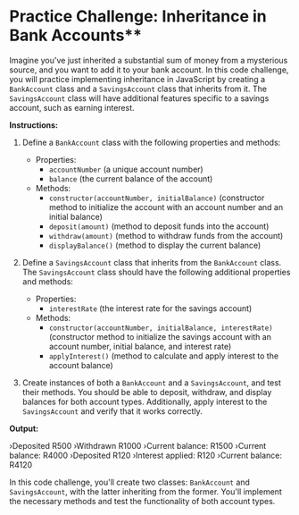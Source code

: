 # Practice Challenge: Inheritance in Bank Accounts**

Imagine you've just inherited a substantial sum of money from a mysterious source, and you want to add it to your bank account. In this code challenge, you will practice implementing inheritance in JavaScript by creating a `BankAccount` class and a `SavingsAccount` class that inherits from it. The `SavingsAccount` class will have additional features specific to a savings account, such as earning interest.

**Instructions:**

1. Define a `BankAccount` class with the following properties and methods:
   - Properties:
     - `accountNumber` (a unique account number)
     - `balance` (the current balance of the account)
   - Methods:
     - `constructor(accountNumber, initialBalance)` (constructor method to initialize the account with an account number and an initial balance)
     - `deposit(amount)` (method to deposit funds into the account)
     - `withdraw(amount)` (method to withdraw funds from the account)
     - `displayBalance()` (method to display the current balance)

2. Define a `SavingsAccount` class that inherits from the `BankAccount` class. The `SavingsAccount` class should have the following additional properties and methods:
   - Properties:
     - `interestRate` (the interest rate for the savings account)
   - Methods:
     - `constructor(accountNumber, initialBalance, interestRate)` (constructor method to initialize the savings account with an account number, initial balance, and interest rate)
     - `applyInterest()` (method to calculate and apply interest to the account balance)

3. Create instances of both a `BankAccount` and a `SavingsAccount`, and test their methods. You should be able to deposit, withdraw, and display balances for both account types. Additionally, apply interest to the `SavingsAccount` and verify that it works correctly.

**Output:**

›Deposited R500
›Withdrawn R1000
›Current balance: R1500
›Current balance: R4000
›Deposited R120
›Interest applied: R120
›Current balance: R4120

In this code challenge, you'll create two classes: `BankAccount` and `SavingsAccount`, with the latter inheriting from the former. You'll implement the necessary methods and test the functionality of both account types.